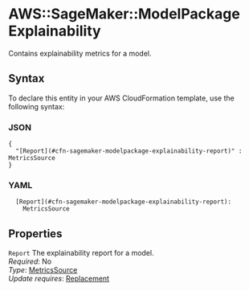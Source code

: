 # AWS::SageMaker::ModelPackage Explainability<a name="aws-properties-sagemaker-modelpackage-explainability"></a>

Contains explainability metrics for a model\.

## Syntax<a name="aws-properties-sagemaker-modelpackage-explainability-syntax"></a>

To declare this entity in your AWS CloudFormation template, use the following syntax:

### JSON<a name="aws-properties-sagemaker-modelpackage-explainability-syntax.json"></a>

```
{
  "[Report](#cfn-sagemaker-modelpackage-explainability-report)" : MetricsSource
}
```

### YAML<a name="aws-properties-sagemaker-modelpackage-explainability-syntax.yaml"></a>

```
  [Report](#cfn-sagemaker-modelpackage-explainability-report): 
    MetricsSource
```

## Properties<a name="aws-properties-sagemaker-modelpackage-explainability-properties"></a>

`Report`  <a name="cfn-sagemaker-modelpackage-explainability-report"></a>
The explainability report for a model\.  
*Required*: No  
*Type*: [MetricsSource](aws-properties-sagemaker-modelpackage-metricssource.md)  
*Update requires*: [Replacement](https://docs.aws.amazon.com/AWSCloudFormation/latest/UserGuide/using-cfn-updating-stacks-update-behaviors.html#update-replacement)